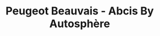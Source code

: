---
title: "Peugeot Beauvais - Abcis By Autosphère"
url: /beauvais/peugeot-beauvais-abcis-by-autosphere/
shop: voiture
---